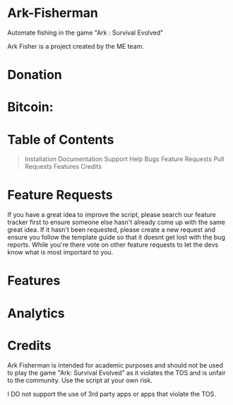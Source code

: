 # Ark-Fisherman
Automate fishing in the game "Ark : Survival Evolved"

Ark Fisher is a project created by the ME team.

# Donation

# Bitcoin: 

# Table of Contents

> Installation
> Documentation
> Support
> Help
> Bugs
> Feature Requests
> Pull Requests
> Features
> Credits

# Feature Requests

If you have a great idea to improve the script, please search our feature tracker first to ensure someone else hasn't already come up with the same great idea. If it hasn't been requested, please create a new request and ensure you follow the template guide so that it doesnt get lost with the bug reports. While you're there vote on other feature requests to let the devs know what is most important to you.

# Features

# Analytics


# Credits


Ark Fisherman is intended for academic purposes and should not be used to play the game "Ark: Survival Evolved" as it violates the TOS and is unfair to the community. Use the script at your own risk.

I DO not support the use of 3rd party apps or apps that violate the TOS.
